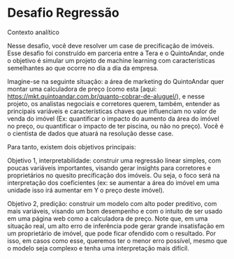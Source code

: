 # Desafio Regressão

Contexto analítico

Nesse desafio, você deve resolver um case de precificação de imóveis. Esse desafio foi construído em parceria entre a Tera e o QuintoAndar, onde o objetivo é simular um projeto de machine learning com características semelhantes ao que ocorre no dia a dia da empresa.

Imagine-se na seguinte situação: a área de marketing do QuintoAndar quer montar uma calculadora de preço (como esta [aqui: https://mkt.quintoandar.com.br/quanto-cobrar-de-aluguel/), e nesse projeto, os analistas negociais e corretores querem, também, entender as principais variáveis e características chaves que influenciam no valor de venda do imóvel (Ex: quantificar o impacto do aumento da área do imóvel no preço, ou quantificar o impacto de ter piscina, ou não no preço). Você é o cientista de dados que atuará na resolução desse case.

Para tanto, existem dois objetivos principais:

Objetivo 1, interpretabilidade: construir uma regressão linear simples, com poucas variáveis importantes, visando gerar insights para corretores e proprietários no quesito precificação dos imóveis. Ou seja, o foco será na interpretação dos coeficientes (ex: se aumentar a área do imóvel em uma unidade isso irá aumentar em Y o preço deste imóvel).

Objetivo 2, predição: construir um modelo com alto poder preditivo, com mais variáveis, visando um bom desempenho e com o intuito de ser usado em uma página web como a calculadora de preço. Note que, em uma situação real, um alto erro de inferência pode gerar grande insatisfação em um proprietário de imóvel, que pode ficar ofendido com o resultado. Por isso, em casos como esse, queremos ter o menor erro possível, mesmo que o modelo  seja complexo e tenha uma interpretação mais difícil.
